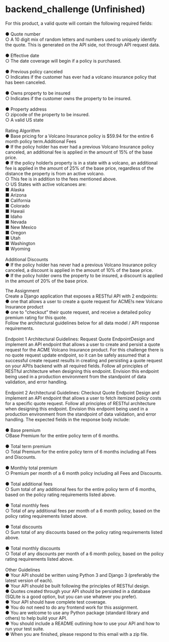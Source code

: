 # backend_challenge (Unfinished)

For this product, a valid quote will contain the following required fields:<br><br>
● Quote number<br>
○ A 10 digit mix of random letters and numbers used to uniquely identify
the quote. This is generated on the API side, not through API request
data.<br><br>
● Effective date<br>
○ The date coverage will begin if a policy is purchased.<br><br>
● Previous policy canceled<br>
○ Indicates if the customer has ever had a volcano insurance policy that
has been canceled.<br><br>
● Owns property to be insured<br>
○ Indicates if the customer owns the property to be insured.<br><br>
● Property address<br>
○ zipcode of the property to be insured.<br>
○ A valid US state<br><br>
Rating Algorithm<br>
● Base pricing for a Volcano Insurance policy is $59.94 for the entire 6 month
policy term.Additional Fees<br>
● If the policy holder has ever had a previous Volcano Insurance policy
canceled, an additional fee is applied in the amount of 15% of the base price.<br>
● If the policy holder!s property is in a state with a volcano, an additional fee is
applied in the amount of 25% of the base price, regardless of the distance the
property is from an active volcano.<br>
○ This fee is in addition to the fees mentioned above.<br>
○ US States with active volcanoes are:<br>
■ Alaska<br>
■ Arizona<br>
■ California<br>
■ Colorado<br>
■ Hawaii<br>
■ Idaho<br>
■ Nevada<br>
■ New Mexico<br>
■ Oregon<br>
■ Utah<br>
■ Washington<br>
■ Wyoming<br><br>
Additional Discounts<br>
● If the policy holder has never had a previous Volcano Insurance policy canceled,
a discount is applied in the amount of 10% of the base price.<br>
● If the policy holder owns the property to be insured, a discount is applied in the
amount of 20% of the base price.<br>

The Assignment<br>
Create a Django application that exposes a RESTful API with 2 endpoints:<br>
● one that allows a user to create a quote request for ACME!s new Volcano
Insurance product<br>
● one to "checkout” their quote request, and receive a detailed policy premium
rating for this quote.<br>
Follow the architectural guidelines below for all data model / API response
requirements.<br><br>
Endpoint 1 Architectural Guidelines: Request Quote EndpointDesign and implement an API endpoint that allows a user to create and persist a
quote request for the ACME Volcano Insurance product. For this challenge there is
no quote request update endpoint, so it can be safely assumed that a successful
create request results in creating and persisting a quote request on your API!s
backend with all required fields. Follow all principles of RESTful architecture when
designing this endpoint. Envision this endpoint being used in a production
environment from the standpoint of data validation, and error handling.<br><br>
Endpoint 2 Architectural Guidelines: Checkout Quote Endpoint
Design and implement an API endpoint that allows a user to fetch itemized policy
costs for a specific quote request. Follow all principles of RESTful architecture when
designing this endpoint. Envision this endpoint being used in a production
environment from the standpoint of data validation, and error handling. The expected
fields in the response body include:<br><br>
● Base premium<br>
○Base Premium for the entire policy term of 6 months.<br><br>
● Total term premium<br>
○ Total Premium for the entire policy term of 6 months including all Fees
and Discounts.<br><br>
● Monthly total premium<br>
○ Premium per month of a 6 month policy including all Fees and Discounts.<br><br>
● Total additional fees<br>
○ Sum total of any additional fees for the entire policy term of 6 months,
based on the policy rating requirements listed above.<br><br>
● Total monthly fees<br>
○ Total of any additional fees per month of a 6 month policy, based on the
policy rating requirements listed above.<br><br>
● Total discounts<br>
○ Sum total of any discounts based on the policy rating requirements
listed above.<br><br>
● Total monthly discounts<br>
○ Total of any discounts per month of a 6 month policy, based on the
policy rating requirements listed above.<br><br>
Other Guidelines<br>
● Your API should be written using Python 3 and Django 3 (preferably the latest
version of each).<br>
● Your API should be built following the principles of RESTful design.<br>
● Quotes created through your API should be persisted in a database (SQLite is
a good option, but you can use whatever you prefer).<br>
● Your API should have complete test coverage.<br>
● You do not need to do any frontend work for this assignment.<br>
● You are welcome to use any Python package (standard library and others) to help build
your API.<br>
● You should include a README outlining how to use your API and how to run
your test suite.<br>
● When you are finished, please respond to this email with a zip file.<br>